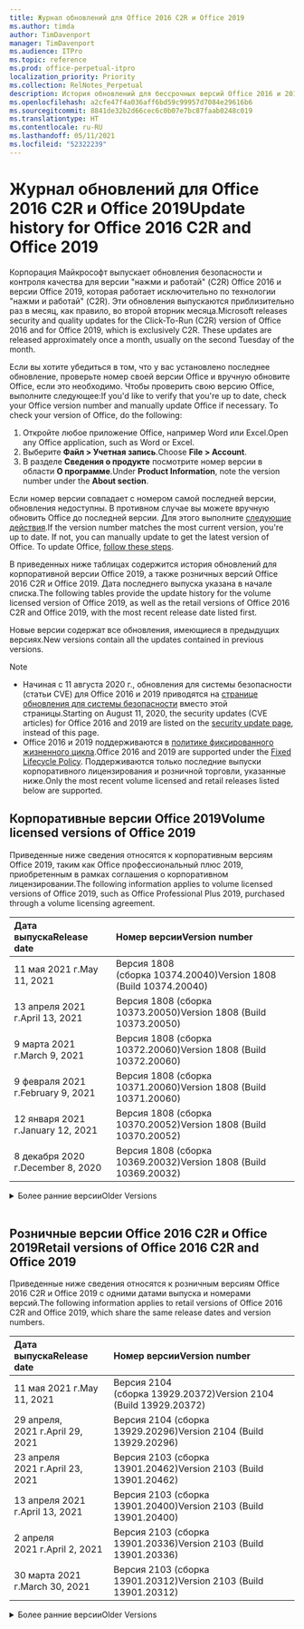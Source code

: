```yaml
---
title: Журнал обновлений для Office 2016 C2R и Office 2019
ms.author: timda
author: TimDavenport
manager: TimDavenport
ms.audience: ITPro
ms.topic: reference
ms.prod: office-perpetual-itpro
localization_priority: Priority
ms.collection: RelNotes_Perpetual
description: История обновлений для бессрочных версий Office 2016 и 2019 с технологией "нажми и работай" (C2R) для ИТ-специалистов
ms.openlocfilehash: a2cfe47f4a036aff6bd59c99957d7084e29616b6
ms.sourcegitcommit: 8841de32b2d66cec6c0b07e7bc87faab0248c019
ms.translationtype: HT
ms.contentlocale: ru-RU
ms.lasthandoff: 05/11/2021
ms.locfileid: "52322239"
---
```

# <a name="update-history-for-office-2016-c2r-and-office-2019"></a><span data-ttu-id="c7b2c-103">Журнал обновлений для Office 2016 C2R и Office 2019</span><span class="sxs-lookup"><span data-stu-id="c7b2c-103">Update history for Office 2016 C2R and Office 2019</span></span>

<span data-ttu-id="c7b2c-p101">Корпорация Майкрософт выпускает обновления безопасности и контроля качества для версии "нажми и работай" (C2R) Office 2016 и версии Office 2019, которая работает исключительно по технологии "нажми и работай" (C2R). Эти обновления выпускаются приблизительно раз в месяц, как правило, во второй вторник месяца.</span><span class="sxs-lookup"><span data-stu-id="c7b2c-p101">Microsoft releases security and quality updates for the Click-To-Run (C2R) version of Office 2016 and for Office 2019, which is exclusively C2R. These updates are released approximately once a month, usually on the second Tuesday of the month.</span></span>

<span data-ttu-id="c7b2c-p102">Если вы хотите убедиться в том, что у вас установлено последнее обновление, проверьте номер своей версии Office и вручную обновите Office, если это необходимо. Чтобы проверить свою версию Office, выполните следующее:</span><span class="sxs-lookup"><span data-stu-id="c7b2c-p102">If you'd like to verify that you're up to date, check your Office version number and manually update Office if necessary. To check your version of Office, do the following:</span></span>

  1.    <span data-ttu-id="c7b2c-108">Откройте любое приложение Office, например Word или Excel.</span><span class="sxs-lookup"><span data-stu-id="c7b2c-108">Open any Office application, such as Word or Excel.</span></span>
  2.    <span data-ttu-id="c7b2c-109">Выберите **Файл > Учетная запись**.</span><span class="sxs-lookup"><span data-stu-id="c7b2c-109">Choose **File > Account**.</span></span>
  3.    <span data-ttu-id="c7b2c-110">В разделе **Сведения о продукте** посмотрите номер версии в области **О программе**.</span><span class="sxs-lookup"><span data-stu-id="c7b2c-110">Under **Product Information**, note the version number under the **About section**.</span></span>

<span data-ttu-id="c7b2c-p103">Если номер версии совпадает с номером самой последней версии, обновления недоступны. В противном случае вы можете вручную обновить Office до последней версии. Для этого выполните [следующие действия](https://support.office.com/article/2ab296f3-7f03-43a2-8e50-46de917611c5).</span><span class="sxs-lookup"><span data-stu-id="c7b2c-p103">If the version number matches the most current version, you're up to date. If not, you can manually update to get the latest version of Office. To update Office, [follow these steps](https://support.office.com/article/2ab296f3-7f03-43a2-8e50-46de917611c5).</span></span>


<span data-ttu-id="c7b2c-114">В приведенных ниже таблицах содержится история обновлений для корпоративной версии Office 2019, а также розничных версий Office 2016 C2R и Office 2019. Дата последнего выпуска указана в начале списка.</span><span class="sxs-lookup"><span data-stu-id="c7b2c-114">The following tables provide the update history for the volume licensed version of Office 2019, as well as the retail versions of Office 2016 C2R and Office 2019, with the most recent release date listed first.</span></span>

<span data-ttu-id="c7b2c-115">Новые версии содержат все обновления, имеющиеся в предыдущих версиях.</span><span class="sxs-lookup"><span data-stu-id="c7b2c-115">New versions contain all the updates contained in previous versions.</span></span>


 > [!NOTE]
> - <span data-ttu-id="c7b2c-116">Начиная с 11 августа 2020 г., обновления для системы безопасности (статьи CVE) для Office 2016 и 2019 приводятся на [странице обновления для системы безопасности](./microsoft365-apps-security-updates.md) вместо этой страницы.</span><span class="sxs-lookup"><span data-stu-id="c7b2c-116">Starting on August 11, 2020, the security updates (CVE articles) for Office 2016 and 2019 are listed on the [security update page](./microsoft365-apps-security-updates.md), instead of this page.</span></span> 
> - <span data-ttu-id="c7b2c-117">Office 2016 и 2019 поддерживаются в [политике фиксированного жизненного цикла](/lifecycle/policies/fixed).</span><span class="sxs-lookup"><span data-stu-id="c7b2c-117">Office 2016 and 2019 are supported under the [Fixed Lifecycle Policy](/lifecycle/policies/fixed).</span></span> <span data-ttu-id="c7b2c-118">Поддерживаются только последние выпуски корпоративного лицензирования и розничной торговли, указанные ниже.</span><span class="sxs-lookup"><span data-stu-id="c7b2c-118">Only the most recent volume licensed and retail releases listed below are supported.</span></span>


## <a name="volume-licensed-versions-of-office-2019"></a><span data-ttu-id="c7b2c-119">Корпоративные версии Office 2019</span><span class="sxs-lookup"><span data-stu-id="c7b2c-119">Volume licensed versions of Office 2019</span></span>
<span data-ttu-id="c7b2c-120">Приведенные ниже сведения относятся к корпоративным версиям Office 2019, таким как Office профессиональный плюс 2019, приобретенным в рамках соглашения о корпоративном лицензировании.</span><span class="sxs-lookup"><span data-stu-id="c7b2c-120">The following information applies to volume licensed versions of Office 2019, such as Office Professional Plus 2019, purchased through a volume licensing agreement.</span></span>

[//]: # (НЕ УДАЛЯТЬ ТАБЛИЦУ КОРПОРАТИВНЫХ ВЕРСИЙ НАЧАЛО)


|<span data-ttu-id="c7b2c-122">**Дата выпуска**</span><span class="sxs-lookup"><span data-stu-id="c7b2c-122">**Release date**</span></span>|<span data-ttu-id="c7b2c-123">**Номер версии**</span><span class="sxs-lookup"><span data-stu-id="c7b2c-123">**Version number**</span></span>|
|:-----|:-----|
|<span data-ttu-id="c7b2c-124">11 мая 2021 г.</span><span class="sxs-lookup"><span data-stu-id="c7b2c-124">May 11, 2021</span></span>|<span data-ttu-id="c7b2c-125">Версия 1808 (сборка 10374.20040)</span><span class="sxs-lookup"><span data-stu-id="c7b2c-125">Version 1808 (Build 10374.20040)</span></span>|
|<span data-ttu-id="c7b2c-126">13 апреля 2021 г.</span><span class="sxs-lookup"><span data-stu-id="c7b2c-126">April 13, 2021</span></span>|<span data-ttu-id="c7b2c-127">Версия 1808 (сборка 10373.20050)</span><span class="sxs-lookup"><span data-stu-id="c7b2c-127">Version 1808 (Build 10373.20050)</span></span>|
|<span data-ttu-id="c7b2c-128">9 марта 2021 г.</span><span class="sxs-lookup"><span data-stu-id="c7b2c-128">March 9, 2021</span></span>|<span data-ttu-id="c7b2c-129">Версия 1808 (сборка 10372.20060)</span><span class="sxs-lookup"><span data-stu-id="c7b2c-129">Version 1808 (Build 10372.20060)</span></span>|
|<span data-ttu-id="c7b2c-130">9 февраля 2021 г.</span><span class="sxs-lookup"><span data-stu-id="c7b2c-130">February 9, 2021</span></span>|<span data-ttu-id="c7b2c-131">Версия 1808 (сборка 10371.20060)</span><span class="sxs-lookup"><span data-stu-id="c7b2c-131">Version 1808 (Build 10371.20060)</span></span>|
|<span data-ttu-id="c7b2c-132">12 января 2021 г.</span><span class="sxs-lookup"><span data-stu-id="c7b2c-132">January 12, 2021</span></span>|<span data-ttu-id="c7b2c-133">Версия 1808 (сборка 10370.20052)</span><span class="sxs-lookup"><span data-stu-id="c7b2c-133">Version 1808 (Build 10370.20052)</span></span>|
|<span data-ttu-id="c7b2c-134">8 декабря 2020 г.</span><span class="sxs-lookup"><span data-stu-id="c7b2c-134">December 8, 2020</span></span>|<span data-ttu-id="c7b2c-135">Версия 1808 (сборка 10369.20032)</span><span class="sxs-lookup"><span data-stu-id="c7b2c-135">Version 1808 (Build 10369.20032)</span></span>|


[//]: # (НЕ УДАЛЯТЬ ТАБЛИЦУ КОРПОРАТИВНЫХ ВЕРСИЙ КОНЕЦ)

<details>
<summary><span data-ttu-id="c7b2c-137">Более ранние версии</span><span class="sxs-lookup"><span data-stu-id="c7b2c-137">Older Versions</span></span></summary>
 

[//]: # (НЕ УДАЛЯТЬ СТАРУЮ ТАБЛИЦУ КОРПОРАТИВНЫХ ВЕРСИЙ НАЧАЛО)


|<span data-ttu-id="c7b2c-139">**Дата выпуска**</span><span class="sxs-lookup"><span data-stu-id="c7b2c-139">**Release date**</span></span>|<span data-ttu-id="c7b2c-140">**Номер версии**</span><span class="sxs-lookup"><span data-stu-id="c7b2c-140">**Version number**</span></span>|
|:-----|:-----|
|<span data-ttu-id="c7b2c-141">10 ноября 2020 г.</span><span class="sxs-lookup"><span data-stu-id="c7b2c-141">November 10, 2020</span></span>|<span data-ttu-id="c7b2c-142">Версия 1808 (сборка 10368.20035)</span><span class="sxs-lookup"><span data-stu-id="c7b2c-142">Version 1808 (Build 10368.20035)</span></span>|
|<span data-ttu-id="c7b2c-143">13 октября 2020 г.</span><span class="sxs-lookup"><span data-stu-id="c7b2c-143">October 13, 2020</span></span>|<span data-ttu-id="c7b2c-144">Версия 1808 (сборка 10367.20048)</span><span class="sxs-lookup"><span data-stu-id="c7b2c-144">Version 1808 (Build 10367.20048)</span></span>|
|<span data-ttu-id="c7b2c-145">8 сентября 2020 г.</span><span class="sxs-lookup"><span data-stu-id="c7b2c-145">September 8, 2020</span></span>|<span data-ttu-id="c7b2c-146">Версия 1808 (сборка 10366.20016)</span><span class="sxs-lookup"><span data-stu-id="c7b2c-146">Version 1808 (Build 10366.20016)</span></span>|
|<span data-ttu-id="c7b2c-147">11 августа 2020 г.</span><span class="sxs-lookup"><span data-stu-id="c7b2c-147">August 11, 2020</span></span>|<span data-ttu-id="c7b2c-148">Версия 1808 (сборка 10364.20059)</span><span class="sxs-lookup"><span data-stu-id="c7b2c-148">Version 1808 (Build 10364.20059)</span></span>|
|<span data-ttu-id="c7b2c-149">14 июля 2020 г.</span><span class="sxs-lookup"><span data-stu-id="c7b2c-149">July 14, 2020</span></span>   |<span data-ttu-id="c7b2c-150">Версия 1808 (сборка 10363.20015)</span><span class="sxs-lookup"><span data-stu-id="c7b2c-150">Version 1808 (Build 10363.20015)</span></span>  |
|<span data-ttu-id="c7b2c-151">9 июня 2020 г.</span><span class="sxs-lookup"><span data-stu-id="c7b2c-151">June 9, 2020</span></span>   |<span data-ttu-id="c7b2c-152">Версия 1808 (сборка 10361.20002)</span><span class="sxs-lookup"><span data-stu-id="c7b2c-152">Version 1808 (Build 10361.20002)</span></span>  |
|<span data-ttu-id="c7b2c-153">12 мая 2020 г.</span><span class="sxs-lookup"><span data-stu-id="c7b2c-153">May 12, 2020</span></span>   |<span data-ttu-id="c7b2c-154">Версия 1808 (сборка 10359.20023)</span><span class="sxs-lookup"><span data-stu-id="c7b2c-154">Version 1808 (Build 10359.20023)</span></span>  |
|<span data-ttu-id="c7b2c-155">14 апреля 2020 г.</span><span class="sxs-lookup"><span data-stu-id="c7b2c-155">April 14, 2020</span></span>   |<span data-ttu-id="c7b2c-156">Версия 1808 (сборка 10358.20061)</span><span class="sxs-lookup"><span data-stu-id="c7b2c-156">Version 1808 (Build 10358.20061)</span></span>  |
|<span data-ttu-id="c7b2c-157">10 марта 2020 г.</span><span class="sxs-lookup"><span data-stu-id="c7b2c-157">March 10, 2020</span></span>   |<span data-ttu-id="c7b2c-158">Версия 1808 (сборка 10357.20081)</span><span class="sxs-lookup"><span data-stu-id="c7b2c-158">Version 1808 (Build 10357.20081)</span></span>  |
|<span data-ttu-id="c7b2c-159">11 февраля 2020 г.</span><span class="sxs-lookup"><span data-stu-id="c7b2c-159">February 11, 2020</span></span>   |<span data-ttu-id="c7b2c-160">Версия 1808 (сборка 10356.20006)</span><span class="sxs-lookup"><span data-stu-id="c7b2c-160">Version 1808 (Build 10356.20006)</span></span>  |


[//]: # (НЕ УДАЛЯТЬ СТАРУЮ ТАБЛИЦУ КОРПОРАТИВНЫХ ВЕРСИЙ КОНЕЦ)

</details>


<br/>

## <a name="retail-versions-of-office-2016-c2r-and-office-2019"></a><span data-ttu-id="c7b2c-162">Розничные версии Office 2016 C2R и Office 2019</span><span class="sxs-lookup"><span data-stu-id="c7b2c-162">Retail versions of Office 2016 C2R and Office 2019</span></span>
<span data-ttu-id="c7b2c-163">Приведенные ниже сведения относятся к розничным версиям Office 2016 C2R и Office 2019 c одними датами выпуска и номерами версий.</span><span class="sxs-lookup"><span data-stu-id="c7b2c-163">The following information applies to retail versions of Office 2016 C2R and Office 2019, which share the same release dates and version numbers.</span></span>

[//]: # (НЕ УДАЛЯТЬ ТАБЛИЦУ РОЗНИЧНЫХ ВЕРСИЙ НАЧАЛО)


|<span data-ttu-id="c7b2c-165">**Дата выпуска**</span><span class="sxs-lookup"><span data-stu-id="c7b2c-165">**Release date**</span></span>|<span data-ttu-id="c7b2c-166">**Номер версии**</span><span class="sxs-lookup"><span data-stu-id="c7b2c-166">**Version number**</span></span>|
|:-----|:-----|
|<span data-ttu-id="c7b2c-167">11 мая 2021 г.</span><span class="sxs-lookup"><span data-stu-id="c7b2c-167">May 11, 2021</span></span>|<span data-ttu-id="c7b2c-168">Версия 2104 (сборка 13929.20372)</span><span class="sxs-lookup"><span data-stu-id="c7b2c-168">Version 2104 (Build 13929.20372)</span></span>|
|<span data-ttu-id="c7b2c-169">29 апреля, 2021 г.</span><span class="sxs-lookup"><span data-stu-id="c7b2c-169">April 29, 2021</span></span>|<span data-ttu-id="c7b2c-170">Версия 2104 (сборка 13929.20296)</span><span class="sxs-lookup"><span data-stu-id="c7b2c-170">Version 2104 (Build 13929.20296)</span></span>|
|<span data-ttu-id="c7b2c-171">23 апреля 2021 г.</span><span class="sxs-lookup"><span data-stu-id="c7b2c-171">April 23, 2021</span></span>|<span data-ttu-id="c7b2c-172">Версия 2103 (сборка 13901.20462)</span><span class="sxs-lookup"><span data-stu-id="c7b2c-172">Version 2103 (Build 13901.20462)</span></span>|
|<span data-ttu-id="c7b2c-173">13 апреля 2021 г.</span><span class="sxs-lookup"><span data-stu-id="c7b2c-173">April 13, 2021</span></span>|<span data-ttu-id="c7b2c-174">Версия 2103 (сборка 13901.20400)</span><span class="sxs-lookup"><span data-stu-id="c7b2c-174">Version 2103 (Build 13901.20400)</span></span>|
|<span data-ttu-id="c7b2c-175">2 апреля 2021 г.</span><span class="sxs-lookup"><span data-stu-id="c7b2c-175">April 2, 2021</span></span>|<span data-ttu-id="c7b2c-176">Версия 2103 (сборка 13901.20336)</span><span class="sxs-lookup"><span data-stu-id="c7b2c-176">Version 2103 (Build 13901.20336)</span></span>|
|<span data-ttu-id="c7b2c-177">30 марта 2021 г.</span><span class="sxs-lookup"><span data-stu-id="c7b2c-177">March 30, 2021</span></span>|<span data-ttu-id="c7b2c-178">Версия 2103 (сборка 13901.20312)</span><span class="sxs-lookup"><span data-stu-id="c7b2c-178">Version 2103 (Build 13901.20312)</span></span>|


[//]: # (НЕ УДАЛЯТЬ ТАБЛИЦУ РОЗНИЧНЫХ ВЕРСИЙ КОНЕЦ)

<details>
<summary><span data-ttu-id="c7b2c-180">Более ранние версии</span><span class="sxs-lookup"><span data-stu-id="c7b2c-180">Older Versions</span></span></summary>
 

[//]: # (НЕ УДАЛЯТЬ СТАРУЮ ТАБЛИЦУ РОЗНИЧНЫХ ВЕРСИЙ НАЧАЛО)


|<span data-ttu-id="c7b2c-182">**Дата выпуска**</span><span class="sxs-lookup"><span data-stu-id="c7b2c-182">**Release date**</span></span>|<span data-ttu-id="c7b2c-183">**Номер версии**</span><span class="sxs-lookup"><span data-stu-id="c7b2c-183">**Version number**</span></span>|
|:-----|:-----|
|<span data-ttu-id="c7b2c-184">18 марта 2021 г.</span><span class="sxs-lookup"><span data-stu-id="c7b2c-184">March 18, 2021</span></span>|<span data-ttu-id="c7b2c-185">Версия 2102 (сборка 13801.20360)</span><span class="sxs-lookup"><span data-stu-id="c7b2c-185">Version 2102 (Build 13801.20360)</span></span>|
|<span data-ttu-id="c7b2c-186">9 марта 2021 г.</span><span class="sxs-lookup"><span data-stu-id="c7b2c-186">March 9, 2021</span></span>|<span data-ttu-id="c7b2c-187">Версия 2102 (сборка 13801.20294)</span><span class="sxs-lookup"><span data-stu-id="c7b2c-187">Version 2102 (Build 13801.20294)</span></span>|
|<span data-ttu-id="c7b2c-188">1 марта 2021 г.</span><span class="sxs-lookup"><span data-stu-id="c7b2c-188">March 1, 2021</span></span>|<span data-ttu-id="c7b2c-189">Версия 2102 (сборка 13801.20266)</span><span class="sxs-lookup"><span data-stu-id="c7b2c-189">Version 2102 (Build 13801.20266)</span></span>|
|<span data-ttu-id="c7b2c-190">16 февраля 2021 г.</span><span class="sxs-lookup"><span data-stu-id="c7b2c-190">February 16, 2021</span></span>|<span data-ttu-id="c7b2c-191">Версия 2101 (сборка 13628.20448)</span><span class="sxs-lookup"><span data-stu-id="c7b2c-191">Version 2101 (Build 13628.20448)</span></span>|
|<span data-ttu-id="c7b2c-192">9 февраля 2021 г.</span><span class="sxs-lookup"><span data-stu-id="c7b2c-192">February 9, 2021</span></span>|<span data-ttu-id="c7b2c-193">Версия 2101 (сборка 13628.20380)</span><span class="sxs-lookup"><span data-stu-id="c7b2c-193">Version 2101 (Build 13628.20380)</span></span>|
|<span data-ttu-id="c7b2c-194">26 января 2021 г.</span><span class="sxs-lookup"><span data-stu-id="c7b2c-194">January 26, 2021</span></span>|<span data-ttu-id="c7b2c-195">Версия 2101 (сборка 13628.20274)</span><span class="sxs-lookup"><span data-stu-id="c7b2c-195">Version 2101 (Build 13628.20274)</span></span>|
|<span data-ttu-id="c7b2c-196">21 января 2021 г.</span><span class="sxs-lookup"><span data-stu-id="c7b2c-196">January 21, 2021</span></span>|<span data-ttu-id="c7b2c-197">Версия 2012 (сборка 13530.20440)</span><span class="sxs-lookup"><span data-stu-id="c7b2c-197">Version 2012 (Build 13530.20440)</span></span>|
|<span data-ttu-id="c7b2c-198">12 января 2021 г.</span><span class="sxs-lookup"><span data-stu-id="c7b2c-198">January 12, 2021</span></span>|<span data-ttu-id="c7b2c-199">Версия 2012 (сборка 13530.20376)</span><span class="sxs-lookup"><span data-stu-id="c7b2c-199">Version 2012 (Build 13530.20376)</span></span>|
|<span data-ttu-id="c7b2c-200">5 января 2021 г.</span><span class="sxs-lookup"><span data-stu-id="c7b2c-200">January 5, 2021</span></span>|<span data-ttu-id="c7b2c-201">Версия 2012 (сборка 13530.20316)</span><span class="sxs-lookup"><span data-stu-id="c7b2c-201">Version 2012 (Build 13530.20316)</span></span>|
|<span data-ttu-id="c7b2c-202">Декабрь 21, 2020 г.</span><span class="sxs-lookup"><span data-stu-id="c7b2c-202">December 21, 2020</span></span>|<span data-ttu-id="c7b2c-203">Версия 2011 (сборка 13426.20404)</span><span class="sxs-lookup"><span data-stu-id="c7b2c-203">Version 2011 (Build 13426.20404)</span></span>|
|<span data-ttu-id="c7b2c-204">8 декабря 2020 г.</span><span class="sxs-lookup"><span data-stu-id="c7b2c-204">December 8, 2020</span></span>|<span data-ttu-id="c7b2c-205">Версия 2011 (сборка 13426.20332)</span><span class="sxs-lookup"><span data-stu-id="c7b2c-205">Version 2011 (Build 13426.20332)</span></span>|
|<span data-ttu-id="c7b2c-206">2 декабря 2020 г.</span><span class="sxs-lookup"><span data-stu-id="c7b2c-206">December 2, 2020</span></span>|<span data-ttu-id="c7b2c-207">Версия 2011 (сборка 13426.20308)</span><span class="sxs-lookup"><span data-stu-id="c7b2c-207">Version 2011 (Build 13426.20308)</span></span>|
|<span data-ttu-id="c7b2c-208">30 ноября 2020 г.</span><span class="sxs-lookup"><span data-stu-id="c7b2c-208">November 30, 2020</span></span>|<span data-ttu-id="c7b2c-209">Версия 2011 (сборка 13426.20294)</span><span class="sxs-lookup"><span data-stu-id="c7b2c-209">Version 2011 (Build 13426.20294)</span></span>|
|<span data-ttu-id="c7b2c-210">23 ноября 2020 г.</span><span class="sxs-lookup"><span data-stu-id="c7b2c-210">November 23, 2020</span></span>|<span data-ttu-id="c7b2c-211">Версия 2011 (сборка 13426.20274)</span><span class="sxs-lookup"><span data-stu-id="c7b2c-211">Version 2011 (Build 13426.20274)</span></span>|
|<span data-ttu-id="c7b2c-212">17 ноября 2020 г.</span><span class="sxs-lookup"><span data-stu-id="c7b2c-212">November 17, 2020</span></span>|<span data-ttu-id="c7b2c-213">Версия 2010 (сборка 13328.20408)</span><span class="sxs-lookup"><span data-stu-id="c7b2c-213">Version 2010 (Build 13328.20408)</span></span>|
|<span data-ttu-id="c7b2c-214">10 ноября 2020 г.</span><span class="sxs-lookup"><span data-stu-id="c7b2c-214">November 10, 2020</span></span>|<span data-ttu-id="c7b2c-215">Версия 2010 (сборка 13328.20356)</span><span class="sxs-lookup"><span data-stu-id="c7b2c-215">Version 2010 (Build 13328.20356)</span></span>|
|<span data-ttu-id="c7b2c-216">27 октября 2020 г.</span><span class="sxs-lookup"><span data-stu-id="c7b2c-216">October 27, 2020</span></span>|<span data-ttu-id="c7b2c-217">Версия 2010 (сборка 13328.20292)</span><span class="sxs-lookup"><span data-stu-id="c7b2c-217">Version 2010 (Build 13328.20292)</span></span>|
|<span data-ttu-id="c7b2c-218">21 октября 2020 г.</span><span class="sxs-lookup"><span data-stu-id="c7b2c-218">October 21, 2020</span></span>|<span data-ttu-id="c7b2c-219">Версия 2009 (сборка 13231.20418)</span><span class="sxs-lookup"><span data-stu-id="c7b2c-219">Version 2009 (Build 13231.20418)</span></span>|
|<span data-ttu-id="c7b2c-220">13 октября 2020 г.</span><span class="sxs-lookup"><span data-stu-id="c7b2c-220">October 13, 2020</span></span>|<span data-ttu-id="c7b2c-221">Версия 2009 (сборка 13231.20390)</span><span class="sxs-lookup"><span data-stu-id="c7b2c-221">Version 2009 (Build 13231.20390)</span></span>|
|<span data-ttu-id="c7b2c-222">8 октября 2020 г.</span><span class="sxs-lookup"><span data-stu-id="c7b2c-222">October 8, 2020</span></span>|<span data-ttu-id="c7b2c-223">Версия 2009 (сборка 13231.20368)</span><span class="sxs-lookup"><span data-stu-id="c7b2c-223">Version 2009 (Build 13231.20368)</span></span>|
|<span data-ttu-id="c7b2c-224">28 сентября 2020 г.</span><span class="sxs-lookup"><span data-stu-id="c7b2c-224">September 28, 2020</span></span>|<span data-ttu-id="c7b2c-225">Версия 2009 (сборка 13231.20262)</span><span class="sxs-lookup"><span data-stu-id="c7b2c-225">Version 2009 (Build 13231.20262)</span></span>|
|<span data-ttu-id="c7b2c-226">22 сентября 2020 г.</span><span class="sxs-lookup"><span data-stu-id="c7b2c-226">September 22, 2020</span></span>|<span data-ttu-id="c7b2c-227">Версия 2008 (сборка 13127.20508)</span><span class="sxs-lookup"><span data-stu-id="c7b2c-227">Version 2008 (Build 13127.20508)</span></span>|
|<span data-ttu-id="c7b2c-228">9 сентября 2020 г.</span><span class="sxs-lookup"><span data-stu-id="c7b2c-228">September 9, 2020</span></span>|<span data-ttu-id="c7b2c-229">Версия 2008 (сборка 13127.20408)</span><span class="sxs-lookup"><span data-stu-id="c7b2c-229">Version 2008 (Build 13127.20408)</span></span>|
|<span data-ttu-id="c7b2c-230">31 августа 2020 г.</span><span class="sxs-lookup"><span data-stu-id="c7b2c-230">August 31, 2020</span></span>|<span data-ttu-id="c7b2c-231">Версия 2008 (сборка 13127.20296)</span><span class="sxs-lookup"><span data-stu-id="c7b2c-231">Version 2008 (Build 13127.20296)</span></span>|
|<span data-ttu-id="c7b2c-232">25 августа 2020 г.</span><span class="sxs-lookup"><span data-stu-id="c7b2c-232">August 25, 2020</span></span>|<span data-ttu-id="c7b2c-233">Версия 2007 (сборка 13029.20460)</span><span class="sxs-lookup"><span data-stu-id="c7b2c-233">Version 2007 (Build 13029.20460)</span></span>|
|<span data-ttu-id="c7b2c-234">11 августа 2020 г.</span><span class="sxs-lookup"><span data-stu-id="c7b2c-234">August 11, 2020</span></span>|<span data-ttu-id="c7b2c-235">Версия 2007 (сборка 13029.20344)</span><span class="sxs-lookup"><span data-stu-id="c7b2c-235">Version 2007 (Build 13029.20344)</span></span>|
|<span data-ttu-id="c7b2c-236">30 июля 2020 г.</span><span class="sxs-lookup"><span data-stu-id="c7b2c-236">July 30, 2020</span></span>|<span data-ttu-id="c7b2c-237">Версия 2007 (сборка 13029.20308)</span><span class="sxs-lookup"><span data-stu-id="c7b2c-237">Version 2007 (Build 13029.20308)</span></span>  |
|<span data-ttu-id="c7b2c-238">28 июля 2020 г.</span><span class="sxs-lookup"><span data-stu-id="c7b2c-238">July 28, 2020</span></span>|<span data-ttu-id="c7b2c-239">Версия 2006 (сборка 13001.20498)</span><span class="sxs-lookup"><span data-stu-id="c7b2c-239">Version 2006 (Build 13001.20498)</span></span>  |
|<span data-ttu-id="c7b2c-240">14 июля 2020 г.</span><span class="sxs-lookup"><span data-stu-id="c7b2c-240">July 14, 2020</span></span>|<span data-ttu-id="c7b2c-241">Версия 2006 (сборка 13001.20384)</span><span class="sxs-lookup"><span data-stu-id="c7b2c-241">Version 2006 (Build 13001.20384)</span></span>  |
|<span data-ttu-id="c7b2c-242">30 июня 2020 г.</span><span class="sxs-lookup"><span data-stu-id="c7b2c-242">June 30, 2020</span></span>|<span data-ttu-id="c7b2c-243">Версия 2006 (сборка 13001.20266)</span><span class="sxs-lookup"><span data-stu-id="c7b2c-243">Version 2006 (Build 13001.20266)</span></span>  |
|<span data-ttu-id="c7b2c-244">24 июня 2020 г.</span><span class="sxs-lookup"><span data-stu-id="c7b2c-244">June 24, 2020</span></span>|<span data-ttu-id="c7b2c-245">Версия 2005 (сборка 12827.20470)</span><span class="sxs-lookup"><span data-stu-id="c7b2c-245">Version 2005 (Build 12827.20470)</span></span>  |
|<span data-ttu-id="c7b2c-246">9 июня 2020 г.</span><span class="sxs-lookup"><span data-stu-id="c7b2c-246">June 9, 2020</span></span>|<span data-ttu-id="c7b2c-247">Версия 2005 (сборка 12827.20336)</span><span class="sxs-lookup"><span data-stu-id="c7b2c-247">Version 2005 (Build 12827.20336)</span></span>  |
|<span data-ttu-id="c7b2c-248">2 июня 2020 г.</span><span class="sxs-lookup"><span data-stu-id="c7b2c-248">June 2, 2020</span></span>|<span data-ttu-id="c7b2c-249">Версия 2005 (сборка 12827.20268)</span><span class="sxs-lookup"><span data-stu-id="c7b2c-249">Version 2005 (Build 12827.20268)</span></span>  |
|<span data-ttu-id="c7b2c-250">21 мая 2020 г.</span><span class="sxs-lookup"><span data-stu-id="c7b2c-250">May 21, 2020</span></span>|<span data-ttu-id="c7b2c-251">Версия 2004 (сборка 12730.20352)</span><span class="sxs-lookup"><span data-stu-id="c7b2c-251">Version 2004 (Build 12730.20352)</span></span>  |
|<span data-ttu-id="c7b2c-252">12 мая 2020 г.</span><span class="sxs-lookup"><span data-stu-id="c7b2c-252">May 12, 2020</span></span>|<span data-ttu-id="c7b2c-253">Версия 2004 (сборка 12730.20270)</span><span class="sxs-lookup"><span data-stu-id="c7b2c-253">Version 2004 (Build 12730.20270)</span></span>  |
|<span data-ttu-id="c7b2c-254">4 мая 2020 г.</span><span class="sxs-lookup"><span data-stu-id="c7b2c-254">May 4, 2020</span></span>|<span data-ttu-id="c7b2c-255">Версия 2004 (сборка 12730.20250)</span><span class="sxs-lookup"><span data-stu-id="c7b2c-255">Version 2004 (Build 12730.20250)</span></span>  |
|<span data-ttu-id="c7b2c-256">29 апреля 2020 г.</span><span class="sxs-lookup"><span data-stu-id="c7b2c-256">April 29, 2020</span></span>|<span data-ttu-id="c7b2c-257">Версия 2004 (сборка 12730.20236)</span><span class="sxs-lookup"><span data-stu-id="c7b2c-257">Version 2004 (Build 12730.20236)</span></span>  |
|<span data-ttu-id="c7b2c-258">15 апреля 2020 г.</span><span class="sxs-lookup"><span data-stu-id="c7b2c-258">April 15, 2020</span></span>|<span data-ttu-id="c7b2c-259">Версия 2003 (сборка 12624.20466)</span><span class="sxs-lookup"><span data-stu-id="c7b2c-259">Version 2003 (Build 12624.20466)</span></span>  |
|<span data-ttu-id="c7b2c-260">14 апреля 2020 г.</span><span class="sxs-lookup"><span data-stu-id="c7b2c-260">April 14, 2020</span></span>|<span data-ttu-id="c7b2c-261">Версия 2003 (сборка 12624.20442)</span><span class="sxs-lookup"><span data-stu-id="c7b2c-261">Version 2003 (Build 12624.20442)</span></span>  |
|<span data-ttu-id="c7b2c-262">31 марта 2020 г.</span><span class="sxs-lookup"><span data-stu-id="c7b2c-262">March 31, 2020</span></span>|<span data-ttu-id="c7b2c-263">Версия 2003 (сборка 12624.20382)</span><span class="sxs-lookup"><span data-stu-id="c7b2c-263">Version 2003 (Build 12624.20382)</span></span>  |
|<span data-ttu-id="c7b2c-264">25 марта 2020 г.</span><span class="sxs-lookup"><span data-stu-id="c7b2c-264">March 25, 2020</span></span>|<span data-ttu-id="c7b2c-265">Версия 2003 (сборка 12624.20320)</span><span class="sxs-lookup"><span data-stu-id="c7b2c-265">Version 2003 (Build 12624.20320)</span></span>  |
|<span data-ttu-id="c7b2c-266">10 марта 2020 г.</span><span class="sxs-lookup"><span data-stu-id="c7b2c-266">March 10, 2020</span></span>|<span data-ttu-id="c7b2c-267">Версия 2002 (сборка 12527.20278)</span><span class="sxs-lookup"><span data-stu-id="c7b2c-267">Version 2002 (Build 12527.20278)</span></span>  |
|<span data-ttu-id="c7b2c-268">1 марта 2020 г.</span><span class="sxs-lookup"><span data-stu-id="c7b2c-268">March 1, 2020</span></span>   |<span data-ttu-id="c7b2c-269">Версия 2002 (сборка 12527.20242)</span><span class="sxs-lookup"><span data-stu-id="c7b2c-269">Version 2002 (Build 12527.20242)</span></span>  |


[//]: # (НЕ УДАЛЯТЬ СТАРУЮ ТАБЛИЦУ РОЗНИЧНЫХ ВЕРСИЙ КОНЕЦ)


</details>